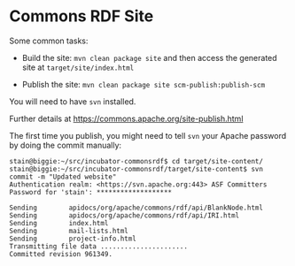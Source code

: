 <!--

    Licensed to the Apache Software Foundation (ASF) under one
    or more contributor license agreements. See the NOTICE file
    distributed with this work for additional information
    regarding copyright ownership. The ASF licenses this file
    to you under the Apache License, Version 2.0 (the
    "License"); you may not use this file except in compliance
    with the License.  You may obtain a copy of the License at

        http://www.apache.org/licenses/LICENSE-2.0

    Unless required by applicable law or agreed to in writing, software
    distributed under the License is distributed on an "AS IS" BASIS,
    WITHOUT WARRANTIES OR CONDITIONS OF ANY KIND, either express or implied.
    See the License for the specific language governing permissions and
    limitations under the License.

-->

# Commons RDF Site

Some common tasks:

* Build the site: `mvn clean package site` and then access the generated site at `target/site/index.html`

* Publish the site: `mvn clean package site scm-publish:publish-scm`

You will need to have `svn` installed.

Further details at https://commons.apache.org/site-publish.html

The first time you publish, you might need to tell `svn` your Apache password
by doing the commit manually:

```
stain@biggie:~/src/incubator-commonsrdf$ cd target/site-content/
stain@biggie:~/src/incubator-commonsrdf/target/site-content$ svn commit -m "Updated website"
Authentication realm: <https://svn.apache.org:443> ASF Committers
Password for 'stain': *******************

Sending        apidocs/org/apache/commons/rdf/api/BlankNode.html
Sending        apidocs/org/apache/commons/rdf/api/IRI.html
Sending        index.html
Sending        mail-lists.html
Sending        project-info.html
Transmitting file data ......................
Committed revision 961349.
```
